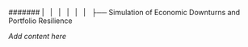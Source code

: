 ####### |   |   |   |   |   |   ├── Simulation of Economic Downturns and Portfolio Resilience

*Add content here*